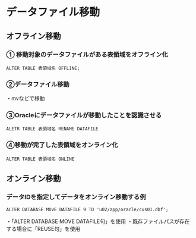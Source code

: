 # データファイル移動
## オフライン移動
### ① 移動対象のデータファイルがある表領域をオフライン化
`ALTER TABLE 表領域名 OFFLINE;`
### ②データファイル移動
・mvなどで移動
### ③Oracleにデータファイルが移動したことを認識させる
`ALETR TABLE 表領域名 RENAME DATAFILE`
### ④移動が完了した表領域をオンライン化
`ALTER TABLE 表領域名 ONLINE`
## オンライン移動
### データIDを指定してデータをオンライン移動する例
`ALTER DATABASE MOVE DATAFILE 9 TO 'u02/app/oracle/cus01.dbf';`

・「ALTER DATABASE MOVE DATAFILE句」を使用
・既存ファイルパスが存在する場合に「REUSE句」を使用



